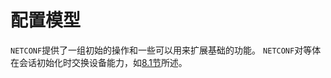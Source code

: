 # 配置模型

`NETCONF`提供了一组初始的操作和一些可以用来扩展基础的功能。 `NETCONF`对等体在会话初始化时交换设备能力，如[8.1节](https://tools.ietf.org/html/rfc4741#section-8.1)所述。
